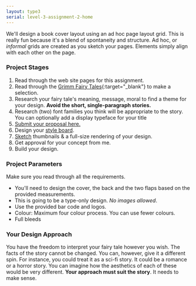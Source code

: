 ```yaml
---
layout: type3
serial: level-3-assignment-2-home
---
```

We'll design a book cover layout using an ad hoc page layout grid. This is really fun because it's a blend of spontaneity and structure. Ad hoc, or *informal* grids are created as you sketch your pages. Elements simply align with each other on the page.

### Project Stages

1. Read through the web site pages for this assignment.
1. Read through the [Grimm Fairy Tales](http://www-2.cs.cmu.edu/~spok/grimmtmp/){:target="_blank"} to make a selection.
1. Research your fairy tale's meaning, message, moral to find a theme for your design. **Avoid the short, single-paragraph stories.**
1. Research (two) font families you think will be appropriate to the story. You can optionally add a display typeface for your title
1. [Submit your proposal here.](https://forms.office.com/r/SVwCcPScRp)
1. Design your [style board](layout-ingredients.html).
1. [Sketch](layout-ingredients.html) thumbnails & a full-size rendering of your design.
1. Get approval for your concept from me.
1. Build your design.

### Project Parameters

Make sure you read through all the requirements.

<ul class="hasBullets">
	<li>You'll need to design the cover, the back and the two flaps based on the provided measurements.</li>
	<li>This is going to be a type-only design. <em>No images allowed</em>.</li>
	<li>Use the provided bar code and logos.</li>
	<li>Colour: Maximum four colour process. You can use fewer colours.</li>
	<li>Full bleeds</li>
</ul>

### Your Design Approach

You have the freedom to interpret your fairy tale however you wish. The facts of the story cannot be changed. You can, however, give it a different spin. For instance, you could treat it as a sci-fi story. It could be a romance or a horror story. You can imagine how the aesthetics of each of these would be very different. **Your approach must suit the story**. It needs to make sense.